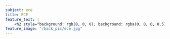 ```yaml
---
subject: ece
title: ECE
feature_text: |
    <h2 style="background: rgb(0, 0, 0); background: rgba(0, 0, 0, 0.5); color: #f1f1f1; padding: 10px;">ECE</h2>
feature_image: "/back_pic/ece.jpg"
---
```

